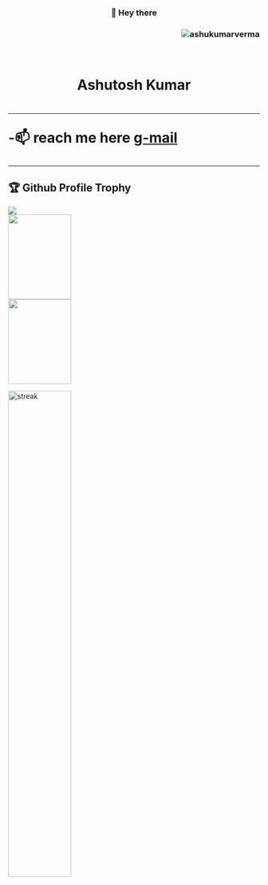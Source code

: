 <!--- 👀 I’m interested in ...
- 🌱 I’m currently learning ...
- 💞️ I’m looking to collaborate on ...
--->
<!---
ashukumarverma/ashukumarverma is a ✨ special ✨ repository because its `README.md` (this file) appears on your GitHub profile.
You can click the Preview link to take a look at your changes.
--->
<h3 align="center">👋 Hey there <h3>
<p align="right"> <img src="https://komarev.com/ghpvc/?username=ashukumarverma&label=Profile%20views&color=0e75b6&style=flat" alt="ashukumarverma" /> </p><br>
<h1 align="center"> Ashutosh Kumar<h1><hr>
-📫 reach me here
<a href="ashukumar3436@gmail.com">g-mail</a>
<hr>
<h2>🏆 Github Profile Trophy</h2>
<img src="https://github-profile-trophy.vercel.app/?username=ashukumarverma&column=8&theme=gruvbox&no-frame=true"/>
<div>
<img align="left" height="170" width="50%" src="https://github-readme-stats.vercel.app/api/top-langs/?username=ashukumarverma&layout=compact" />
<img height="170" width="50%" src="https://github-readme-stats.vercel.app/api?username=ashukumarverma&count_private=true&include_all_commits=true" />
</div>
  
<p align="left"><img width="50%" src="https://github-readme-streak-stats.herokuapp.com?user=ashukumarverma&theme=dark" alt="streak" /></p>
